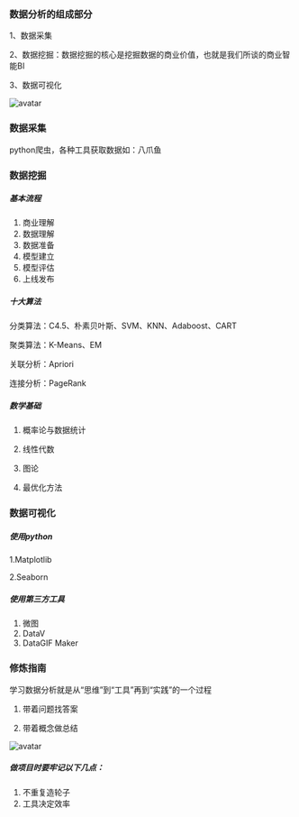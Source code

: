 ### 数据分析的组成部分

1、数据采集

2、数据挖掘：数据挖掘的核心是挖掘数据的商业价值，也就是我们所谈的商业智能BI

3、数据可视化

![avatar](/Users/superwang/git/NotesForLearnDataAnalysis/1/1_01.jpg)



### 数据采集

python爬虫，各种工具获取数据如：八爪鱼



### 数据挖掘

##### 基本流程

1. 商业理解
2. 数据理解
3. 数据准备
4. 模型建立
5. 模型评估
6. 上线发布

##### 十大算法

分类算法：C4.5、朴素贝叶斯、SVM、KNN、Adaboost、CART

聚类算法：K-Means、EM

关联分析：Apriori

连接分析：PageRank

##### 数学基础

1. 概率论与数据统计

2. 线性代数
3. 图论
4. 最优化方法

### 数据可视化

##### 使用python

1.Matplotlib

2.Seaborn

##### 使用第三方工具

1. 微图
2. DataV
3. DataGIF Maker





### 修炼指南

学习数据分析就是从“思维”到“工具”再到“实践”的一个过程

1. 带着问题找答案

2. 带着概念做总结

![avatar](/Users/superwang/git/NotesForLearnDataAnalysis/1/1_02.jpg)





##### 做项目时要牢记以下几点：

1. 不重复造轮子
2. 工具决定效率

